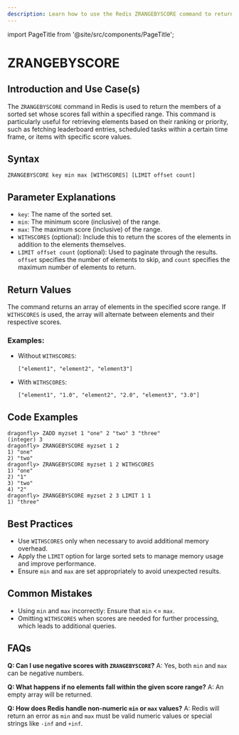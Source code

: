 ```yaml
---
description: Learn how to use the Redis ZRANGEBYSCORE command to return elements with scores within a given range in a sorted set.
---
```


import PageTitle from '@site/src/components/PageTitle';

# ZRANGEBYSCORE

<PageTitle title="Redis ZRANGEBYSCORE Explained (Better Than Official Docs)" />

## Introduction and Use Case(s)

The `ZRANGEBYSCORE` command in Redis is used to return the members of a sorted set whose scores fall within a specified range. This command is particularly useful for retrieving elements based on their ranking or priority, such as fetching leaderboard entries, scheduled tasks within a certain time frame, or items with specific score values.

## Syntax

```
ZRANGEBYSCORE key min max [WITHSCORES] [LIMIT offset count]
```

## Parameter Explanations

- `key`: The name of the sorted set.
- `min`: The minimum score (inclusive) of the range.
- `max`: The maximum score (inclusive) of the range.
- `WITHSCORES` (optional): Include this to return the scores of the elements in addition to the elements themselves.
- `LIMIT offset count` (optional): Used to paginate through the results. `offset` specifies the number of elements to skip, and `count` specifies the maximum number of elements to return.

## Return Values

The command returns an array of elements in the specified score range. If `WITHSCORES` is used, the array will alternate between elements and their respective scores.

### Examples:

- Without `WITHSCORES`:
  ```
  ["element1", "element2", "element3"]
  ```
- With `WITHSCORES`:
  ```
  ["element1", "1.0", "element2", "2.0", "element3", "3.0"]
  ```

## Code Examples

```cli
dragonfly> ZADD myzset 1 "one" 2 "two" 3 "three"
(integer) 3
dragonfly> ZRANGEBYSCORE myzset 1 2
1) "one"
2) "two"
dragonfly> ZRANGEBYSCORE myzset 1 2 WITHSCORES
1) "one"
2) "1"
3) "two"
4) "2"
dragonfly> ZRANGEBYSCORE myzset 2 3 LIMIT 1 1
1) "three"
```

## Best Practices

- Use `WITHSCORES` only when necessary to avoid additional memory overhead.
- Apply the `LIMIT` option for large sorted sets to manage memory usage and improve performance.
- Ensure `min` and `max` are set appropriately to avoid unexpected results.

## Common Mistakes

- Using `min` and `max` incorrectly: Ensure that `min` <= `max`.
- Omitting `WITHSCORES` when scores are needed for further processing, which leads to additional queries.

## FAQs

**Q: Can I use negative scores with `ZRANGEBYSCORE`?**
A: Yes, both `min` and `max` can be negative numbers.

**Q: What happens if no elements fall within the given score range?**
A: An empty array will be returned.

**Q: How does Redis handle non-numeric `min` or `max` values?**
A: Redis will return an error as `min` and `max` must be valid numeric values or special strings like `-inf` and `+inf`.
